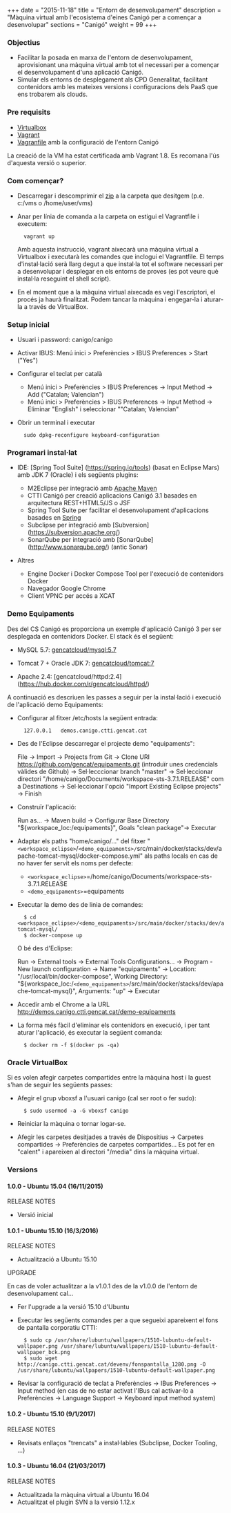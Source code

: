 +++
date        = "2015-11-18"
title       = "Entorn de desenvolupament"
description = "Màquina virtual amb l'ecosistema d'eines Canigó per a començar a desenvolupar"
sections    = "Canigó"
weight 		= 99
+++

### Objectius

* Facilitar la posada en marxa de l'entorn de desenvolupament, aprovisionant una màquina virtual amb tot el necessari per a començar el desenvolupament d'una aplicació Canigó.
* Simular els entorns de desplegament als CPD Generalitat, facilitant contenidors amb les mateixes versions i configuracions dels PaaS que ens trobarem als clouds.

### Pre requisits

* [Virtualbox](https://www.virtualbox.org/wiki/Downloads)
* [Vagrant](http://www.vagrantup.com/downloads.html)
* [Vagranfile](https://github.com/gencat/dev-environment/releases/tag/1.0.3) amb la configuració de l'entorn Canigó

La creació de la VM ha estat certificada amb Vagrant 1.8. Es recomana l'ús d'aquesta versió o superior.

### Com començar?

* Descarregar i descomprimir el [zip](https://github.com/gencat/dev-environment/archive/1.0.3.zip) a la carpeta que desitgem (p.e. c:/vms o /home/user/vms)

* Anar per línia de comanda a la carpeta on estigui el Vagrantfile i executem:

		vagrant up

	Amb aquesta instrucció, vagrant aixecarà una màquina virtual a Virtualbox i executarà les comandes que inclogui el Vagrantfile. El temps d'instal·lació serà llarg degut a que instal·la tot el software necessari per a desenvolupar i desplegar en els entorns de proves (es pot veure què instal·la reseguint el shell script).

* En el moment que a la màquina virtual aixecada es vegi l'escriptori, el procés ja haurà finalitzat. Podem tancar la màquina i engegar-la i aturar-la a través de VirtualBox.


### Setup inicial

* Usuari i password: canigo/canigo
* Activar IBUS: Menú inici > Preferències > IBUS Preferences > Start ("Yes")
* Configurar el teclat per català
	
	- Menú inici > Preferències > IBUS Preferences -> Input Method -> Add ("Catalan; Valencian")
	- Menú inici > Preferències > IBUS Preferences -> Input Method -> Eliminar "English" i seleccionar ""Catalan; Valencian"
	
* Obrir un terminal i executar

		sudo dpkg-reconfigure keyboard-configuration

### Programari instal·lat

* IDE: [Spring Tool Suite] (https://spring.io/tools) (basat en Eclipse Mars) amb JDK 7 (Oracle) i els següents plugins:

	- M2Eclipse per integració amb [Apache Maven](https://maven.apache.org/)
	- CTTI Canigó per creació aplicacions Canigó 3.1 basades en arquitectura REST+HTML5/JS o JSF
	- Spring Tool Suite per facilitar el desenvolupament d'aplicacions basades en [Spring](http://spring.io/projects)
	- Subclipse per integració amb [Subversion] (https://subversion.apache.org/)
	- SonarQube per integració amb [SonarQube] (http://www.sonarqube.org/) (antic Sonar)

* Altres

	- Engine Docker i Docker Compose Tool per l'execució de contenidors Docker
	- Navegador Google Chrome
	- Client VPNC per accés a XCAT

### Demo Equipaments

Des del CS Canigó es proporciona un exemple d'aplicació Canigó 3 per ser desplegada en contenidors Docker. El stack és el següent:

* MySQL 5.7: [gencatcloud/mysql:5.7](https://hub.docker.com/r/gencatcloud/mysql/)

* Tomcat 7 + Oracle JDK 7: [gencatcloud/tomcat:7](https://hub.docker.com/r/gencatcloud/tomcat/)

* Apache 2.4: [gencatcloud/httpd:2.4] (https://hub.docker.com/r/gencatcloud/httpd/)

A continuació es descriuen les passes a seguir per la instal·lació i execució de l'aplicació demo Equipaments:

* Configurar al fitxer /etc/hosts la següent entrada:

		127.0.0.1	demos.canigo.ctti.gencat.cat

* Des de l'Eclipse descarregar el projecte demo "equipaments":

	File -> Import -> Projects from Git -> Clone URI https://github.com/gencat/equipaments.git (introduïr unes credencials vàlides de Github) -> Sel·lecccionar branch "master" -> Sel·leccionar directori "/home/canigo/Documents/workspace-sts-3.7.1.RELEASE" com a Destinations -> Sel·leccionar l'opció "Import Existing Eclipse projects" -> Finish

* Construïr l'aplicació:

	Run as... -> Maven build -> Configurar Base Directory "${workspace_loc:/equipaments}", Goals "clean package"-> Executar

* Adaptar els paths "home/canigo/..." del fitxer "``<workspace_eclipse>``/``<demo_equipaments>/``src/main/docker/stacks/dev/apache-tomcat-mysql/docker-compose.yml" als paths locals en cas de no haver fer servit els noms per defecte:

	- ``<workspace_eclipse>``=/home/canigo/Documents/workspace-sts-3.7.1.RELEASE
	- ``<demo_equipaments>``=equipaments

* Executar la demo des de linia de comandes:

		$ cd <workspace_eclipse>/<demo_equipaments>/src/main/docker/stacks/dev/apache-tomcat-mysql/
		$ docker-compose up

	O bé des d'Eclipse:

	Run -> External tools -> External Tools Configurations... -> Program - New launch configuration -> Name "equipaments" -> Location: "/usr/local/bin/docker-compose", Working Directory: "${workspace_loc:/``<demo_equipaments>``/src/main/docker/stacks/dev/apache-tomcat-mysql}", Arguments: "up" -> Executar

* Accedir amb el Chrome a la URL http://demos.canigo.ctti.gencat.cat/demo-equipaments

* La forma més fàcil d'eliminar els contenidors en execució, i per tant aturar l'aplicació, és executar la següent comanda:

		$ docker rm -f $(docker ps -qa)


### Oracle VirtualBox

Si es volen afegir carpetes compartides entre la màquina host i la guest s'han de seguir les següents passes:

* Afegir el grup vboxsf a l'usuari canigo (cal ser root o fer sudo):

		$ sudo usermod -a -G vboxsf canigo

* Reiniciar la màquina o tornar logar-se.
* Afegir les carpetes desitjades a través de Dispositius -> Carpetes compartides -> Preferències de carpetes compartides... Es pot fer en "calent" i apareixen al directori "/media" dins la màquina virtual.

### Versions

#### 1.0.0 - Ubuntu 15.04 (16/11/2015)

RELEASE NOTES

* Versió inicial

#### 1.0.1 - Ubuntu 15.10 (16/3/2016)

RELEASE NOTES

* Actualització a Ubuntu 15.10

UPGRADE

En cas de voler actualitzar a la v1.0.1 des de la v1.0.0 de l'entorn de desenvolupament cal...

* Fer l'upgrade a la versió 15.10 d'Ubuntu
* Executar les següents comandes per a que segueixi apareixent el fons de pantalla corporatiu CTTI:

		$ sudo cp /usr/share/lubuntu/wallpapers/1510-lubuntu-default-wallpaper.png /usr/share/lubuntu/wallpapers/1510-lubuntu-default-wallpaper_bck.png
		$ sudo wget http://canigo.ctti.gencat.cat/devenv/fonspantalla_1280.png -O /usr/share/lubuntu/wallpapers/1510-lubuntu-default-wallpaper.png

* Revisar la configuració de teclat a Preferències -> IBus Preferences -> Input method (en cas de no estar activat l'IBus cal activar-lo a Preferències -> Language Support -> Keyboard input method system)

#### 1.0.2 - Ubuntu 15.10 (9/1/2017)

RELEASE NOTES

* Revisats enllaços "trencats" a instal·lables (Subclipse, Docker Tooling, ...)

#### 1.0.3 - Ubuntu 16.04 (21/03/2017)

RELEASE NOTES

* Actualitzada la màquina virtual a Ubuntu 16.04
* Actualitzat el plugin SVN a la versió 1.12.x
